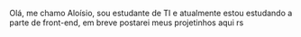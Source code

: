 Olá, me chamo Aloísio, sou estudante de TI e atualmente estou estudando a parte de front-end, em breve postarei meus projetinhos aqui rs
